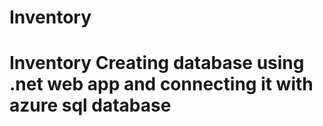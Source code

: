# Inventory
# Inventory Creating database using .net web app and connecting it with azure sql database
